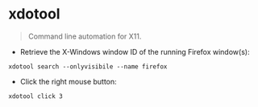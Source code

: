 # xdotool

> Command line automation for X11.

- Retrieve the X-Windows window ID of the running Firefox window(s):

`xdotool search --onlyvisibile --name firefox`

- Click the right mouse button:

`xdotool click 3`

